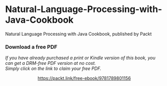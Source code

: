 


# Natural-Language-Processing-with-Java-Cookbook
Natural Language Processing with Java Cookbook, published by Packt
### Download a free PDF

 <i>If you have already purchased a print or Kindle version of this book, you can get a DRM-free PDF version at no cost.<br>Simply click on the link to claim your free PDF.</i>
<p align="center"> <a href="https://packt.link/free-ebook/9781789801156">https://packt.link/free-ebook/9781789801156 </a> </p>